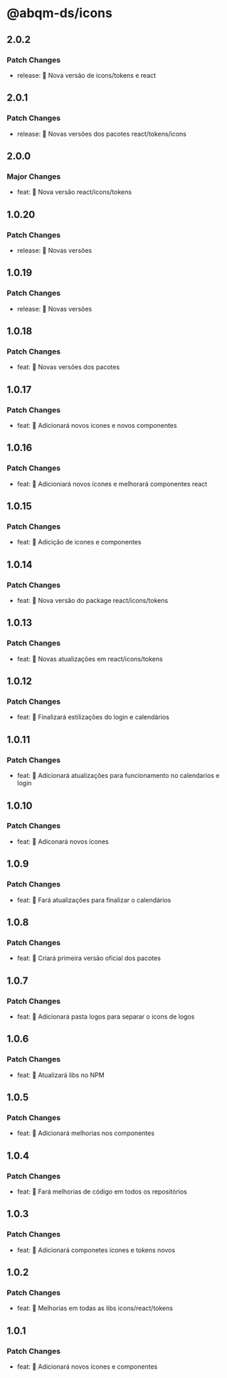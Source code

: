 # @abqm-ds/icons

## 2.0.2

### Patch Changes

- release: 🦋 Nova versão de icons/tokens e react

## 2.0.1

### Patch Changes

- release: 🦋 Novas versões dos pacotes react/tokens/icons

## 2.0.0

### Major Changes

- feat: 🎸 Nova versão react/icons/tokens

## 1.0.20

### Patch Changes

- release: 🦋 Novas versões

## 1.0.19

### Patch Changes

- release: 🦋 Novas versões

## 1.0.18

### Patch Changes

- feat: 🎸 Novas versões dos pacotes

## 1.0.17

### Patch Changes

- feat: 🎸 Adicionará novos icones e novos componentes

## 1.0.16

### Patch Changes

- feat: 🎸 Adicioniará novos ícones e melhorará componentes react

## 1.0.15

### Patch Changes

- feat: 🎸 Adicição de icones e componentes

## 1.0.14

### Patch Changes

- feat: 🎸 Nova versão do package react/icons/tokens

## 1.0.13

### Patch Changes

- feat: 🎸 Novas atualizações em react/icons/tokens

## 1.0.12

### Patch Changes

- feat: 🎸 Finalizará estilizações do login e calendários

## 1.0.11

### Patch Changes

- feat: 🎸 Adicionará atualizações para funcionamento no calendarios e login

## 1.0.10

### Patch Changes

- feat: 🎸 Adiconará novos ícones

## 1.0.9

### Patch Changes

- feat: 🎸 Fará atualizações para finalizar o calendários

## 1.0.8

### Patch Changes

- feat: 🎸 Criará primeira versão oficial dos pacotes

## 1.0.7

### Patch Changes

- feat: 🎸 Adicionará pasta logos para separar o icons de logos

## 1.0.6

### Patch Changes

- feat: 🎸 Atualizará libs no NPM

## 1.0.5

### Patch Changes

- feat: 🎸 Adicionará melhorias nos componentes

## 1.0.4

### Patch Changes

- feat: 🎸 Fará melhorias de código em todos os repositórios

## 1.0.3

### Patch Changes

- feat: 🎸 Adicionará componetes ícones e tokens novos

## 1.0.2

### Patch Changes

- feat: 🎸 Melhorias em todas as libs icons/react/tokens

## 1.0.1

### Patch Changes

- feat: 🎸 Adicionará novos ícones e componentes
